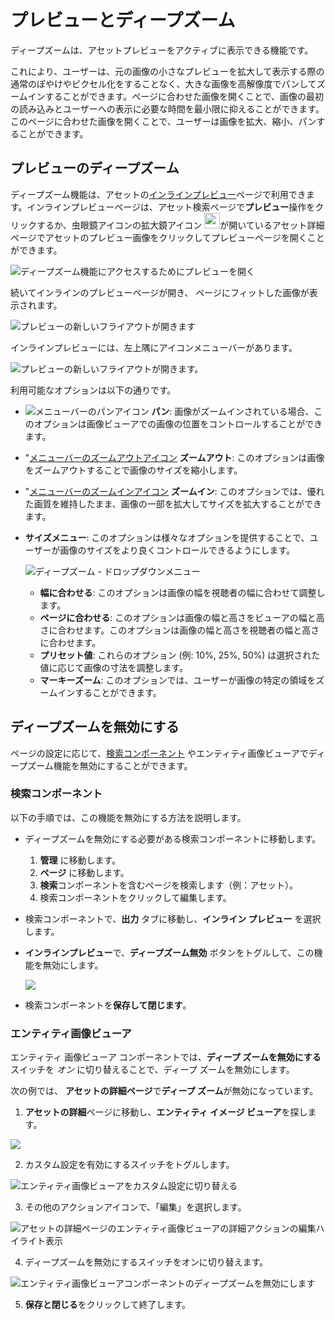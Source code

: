# プレビューとディープズーム

ディープズームは、アセットプレビューをアクティブに表示できる機能です。

これにより、ユーザーは、元の画像の小さなプレビューを拡大して表示する際の通常のぼやけやピクセル化をすることなく、大きな画像を高解像度でパンしてズームインすることができます。ページに合わせた画像を開くことで、画像の最初の読み込みとユーザーへの表示に必要な時間を最小限に抑えることができます。このページに合わせた画像を開くことで、ユーザーは画像を拡大、縮小、パンすることができます。

## プレビューのディープズーム

ディープズーム機能は、アセットの[インラインプレビュー](../../administration/portal/pages/page-components/search-component/output-section.md#inline-preview)ページで利用できます。インラインプレビューページは、アセット検索ページで**プレビュー**操作をクリックするか、虫眼鏡アイコンの拡大鏡アイコン <img src="../../../images/user-documentation/content-user-manual/preview/_user-documentation_content-user-manual_preview_3.2.1_magnifying_glass_icon.png" width="25" />が開いているアセット詳細ページでアセットのプレビュー画像をクリックしてプレビューページを開くことができます。

![ディープズーム機能にアクセスするためにプレビューを開く](../../../images/user-documentation/content-user-manual/preview/asset_detail_page_showing_magnifying_icon.png)

続いてインラインのプレビューページが開き、 ページにフィットした画像が表示されます。

![プレビューの新しいフライアウトが開きます](../../../images/user-documentation/content-user-manual/preview/deep-zoom-overview.png)

インラインプレビューには、左上隅にアイコンメニューバーがあります。

![プレビューの新しいフライアウトが開きます。](../../../images/user-documentation/content-user-manual/preview/deep-zoom-upper-menu.png)

利用可能なオプションは以下の通りです。

* ![メニューバーのパンアイコン](../../../images/user-documentation/content-user-manual/preview/_user-documentation_content-user-manual_preview_3.2.1_pan_icon.png) **パン**: 画像がズームインされている場合、このオプションは画像ビューアでの画像の位置をコントロールすることができます。

* "[メニューバーのズームアウトアイコン](../../../images/user-documentation/content-user-manual/preview/_user-documentation_content-user-manual_preview_3.2.1_zoom_out_icon.png) **ズームアウト**: このオプションは画像をズームアウトすることで画像のサイズを縮小します。

* "[メニューバーのズームインアイコン](../../../images/user-documentation/content-user-manual/preview/_user-documentation_content-user-manual_preview_3.2.1_zoom_in_icon.png) **ズームイン**: このオプションでは、優れた画質を維持したまま、画像の一部を拡大してサイズを拡大することができます。

* **サイズメニュー**: このオプションは様々なオプションを提供することで、ユーザーが画像のサイズをより良くコントロールできるようにします。

  ![ディープズーム - ドロップダウンメニュー](../../../images/user-documentation/content-user-manual/preview/deep-zoom-upper-menu-dropdown-list.png)

  * **幅に合わせる**: このオプションは画像の幅を視聴者の幅に合わせて調整します。
  * **ページに合わせる**: このオプションは画像の幅と高さをビューアの幅と高さに合わせます。このオプションは画像の幅と高さを視聴者の幅と高さに合わせます。
  * **プリセット値**: これらのオプション (例: 10%, 25%, 50%) は選択された値に応じて画像の寸法を調整します。
  * **マーキーズーム**: このオプションでは、ユーザーが画像の特定の領域をズームインすることができます。

## ディープズームを無効にする

ページの設定に応じて、[検索コンポーネント](#search-component) やエンティティ画像ビューアでディープズーム機能を無効にすることができます。

### <a name="search-component" />検索コンポーネント

以下の手順では、この機能を無効にする方法を説明します。

* ディープズームを無効にする必要がある検索コンポーネントに移動します。

  1. **管理** に移動します。
  2. **ページ** に移動します。
  3. **検索**コンポーネントを含むページを検索します（例：アセット）。
  4. 検索コンポーネントをクリックして編集します。

* 検索コンポーネントで、**出力** タブに移動し、**インライン プレビュー** を選択します。

* **インラインプレビュー**で、**ディープズーム無効** ボタンをトグルして、この機能を無効にします。

  ![](../../../images/user-documentation/content-user-manual/preview/search_component_inline_preview_disable_deep_zoom.png)

* 検索コンポーネントを**保存して閉じます**。

### エンティティ画像ビューア

エンティティ 画像ビューア コンポーネントでは、**ディープ ズームを無効にする** スイッチを *オン* に切り替えることで、ディープ ズームを無効にします。

次の例では、 **アセットの詳細ページ**で**ディープ ズーム**が無効になっています。

1. **アセットの詳細**ページに移動し、**エンティティ イメージ ビューア**を探します。

![](../../../images/user-documentation/content-user-manual/preview/asset_details_page_entity_image_viewer_component_highlighted.png)

2. カスタム設定を有効にするスイッチをトグルします。

  ![エンティティ画像ビューアをカスタム設定に切り替える](../../../images/user-documentation/content-user-manual/preview/entity_image_viewer_toggled_to_custom_settings.png)

3. その他のアクションアイコンで、「編集」を選択します。

  ![アセットの詳細ページのエンティティ画像ビューアの詳細アクションの編集ハイライト表示](../../../images/user-documentation/content-user-manual/preview/asset_details_page_entity_image_viewer_more_actions_edit_highlighted.png)

4. ディープズームを無効にするスイッチをオンに切り替えます。

  ![エンティティ画像ビューアコンポーネントのディープズームを無効にします](../../../images/user-documentation/content-user-manual/preview/entity_imageviewer_component_disable_deep_zoom_activated.png)

5. **保存と閉じる**をクリックして終了します。
